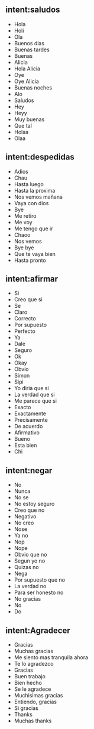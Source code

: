 ## intent:saludos
- Hola
- Holi
- Ola
- Buenos dias
- Buenas tardes
- Buenas
- Alicia
- Hola Alicia
- Oye
- Oye Alicia
- Buenas noches
- Alo
- Saludos
- Hey
- Heyy
- Muy buenas
- Que tal
- Holaa
- Olaa

## intent:despedidas
- Adios
- Chau
- Hasta luego
- Hasta la proxima
- Nos vemos mañana
- Vaya con dios
- Bye
- Me retiro
- Me voy
- Me tengo que ir
- Chaoo
- Nos vemos
- Bye bye
- Que te vaya bien
- Hasta pronto

## intent:afirmar
- Si
- Creo que si
- Se
- Claro
- Correcto
- Por supuesto
- Perfecto
- Ya
- Dale
- Seguro
- Ok
- Okay
- Obvio
- Simon
- Sipi
- Yo diria que si
- La verdad que si
- Me parece que si
- Exacto
- Exactamente
- Precisamente
- De acuerdo
- Afirmativo
- Bueno
- Esta bien
- Chi

## intent:negar
- No
- Nunca
- No se
- No estoy seguro
- Creo que no
- Negativo
- No creo
- Nose
- Ya no
- Nop
- Nope
- Obvio que no
- Segun yo no
- Quizas no
- Nega
- Por supuesto que no
- La verdad no
- Para ser honesto no
- No gracias
- No
- Do

## intent:Agradecer
- Gracias
- Muchas gracias
- Me siento mas tranquila ahora
- Te lo agradezco
- Gracias
- Buen trabajo
- Bien hecho
- Se le agradece
- Muchisimas gracias
- Entiendo, gracias
- Si gracias
- Thanks
- Muchas thanks
